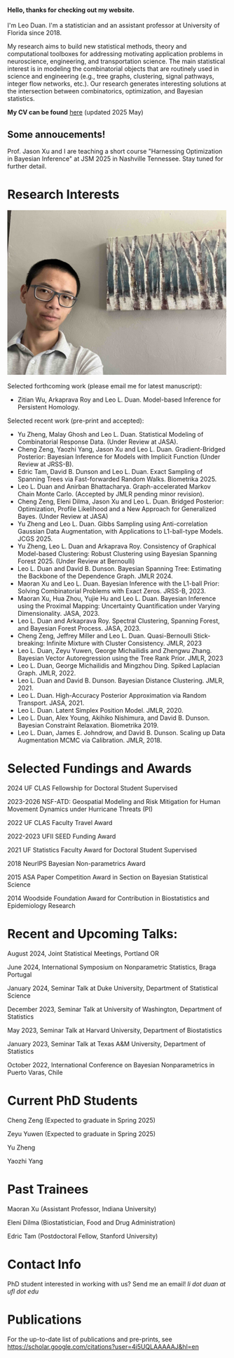 #### Hello, thanks for checking out my website.

I'm Leo Duan. I'm a statistician and an assistant professor at University of Florida since 2018.

My research aims to build new statistical methods, theory and computational toolboxes for addressing motivating application problems in 
neuroscience, engineering, and transportation science. The main statistical interest is in modeling the combinatorial objects that are routinely
used in science and engineering (e.g., tree graphs, clustering, signal pathways, integer flow networks, etc.).
Our research generates interesting solutions at the intersection between combinatorics, optimization, and Bayesian statistics.

**My CV can be found** [here](leo_duan_cv.pdf)  (updated 2025 May)



## Some annoucements!

Prof. Jason Xu and I are teaching a short course "Harnessing Optimization in Bayesian Inference" at JSM 2025 in Nashville Tennessee. Stay tuned for further detail.
  


# Research Interests

<img src="photo.jpg" alt="drawing" width="500"/>

Selected forthcoming work (please email me for latest manuscript):

*   Zitian Wu, Arkaprava Roy and Leo L. Duan. Model-based Inference for Persistent Homology.

Selected recent work (pre-print and accepted):
*   Yu Zheng, Malay Ghosh and Leo L. Duan. Statistical Modeling of Combinatorial Response Data.  (Under Review at JASA).
*   Cheng Zeng, Yaozhi Yang, Jason Xu and Leo L. Duan. Gradient-Bridged Posterior: Bayesian Inference for Models with Implicit Function  (Under Review at JRSS-B).
*   Edric Tam, David B. Dunson and Leo L. Duan. Exact Sampling of Spanning Trees via Fast-forwarded Random Walks. Biometrika 2025.
*   Leo L. Duan and Anirban Bhattacharya. Graph-accelerated Markov Chain Monte Carlo. (Accepted by JMLR pending minor revision).
*   Cheng Zeng, Eleni Dilma, Jason Xu and Leo L. Duan. Bridged Posterior: Optimization, Profile Likelihood and a New Approach for Generalized Bayes.  (Under Review at JASA)
*   Yu Zheng and Leo L. Duan. Gibbs Sampling using Anti-correlation Gaussian Data Augmentation, with Applications to L1-ball-type Models. JCGS 2025.
*   Yu Zheng, Leo L. Duan and Arkaprava Roy. Consistency of Graphical Model-based Clustering: Robust Clustering using Bayesian Spanning Forest 2025. (Under Review at Bernoulli) 
*   Leo L. Duan and David B. Dunson. Bayesian Spanning Tree: Estimating the Backbone of the Dependence Graph. JMLR 2024.
*   Maoran Xu and Leo L. Duan. Bayesian Inference with the L1-ball Prior: Solving Combinatorial Problems with Exact Zeros. JRSS-B, 2023.
*   Maoran Xu, Hua Zhou, Yujie Hu and Leo L. Duan. Bayesian Inference using the Proximal Mapping: Uncertainty Quantification under Varying Dimensionality.  JASA, 2023.
*   Leo L. Duan and Arkaprava Roy.  Spectral Clustering, Spanning Forest, and Bayesian Forest Process. JASA, 2023.
*   Cheng Zeng, Jeffrey Miller and Leo L. Duan. Quasi-Bernoulli Stick-breaking: Infinite Mixture with Cluster Consistency. JMLR, 2023
*   Leo L. Duan, Zeyu Yuwen, George Michailidis and Zhengwu Zhang.  Bayesian Vector Autoregression using the Tree Rank Prior. JMLR, 2023
*   Leo L. Duan, George Michailidis and Mingzhou Ding. Spiked Laplacian Graph. JMLR, 2022.
*   Leo L. Duan and David B. Dunson. Bayesian Distance Clustering. JMLR, 2021.
*   Leo L. Duan.  High-Accuracy Posterior Approximation via Random Transport. JASA, 2021.
*   Leo L. Duan. Latent Simplex Position Model. JMLR, 2020.
*   Leo L. Duan, Alex Young, Akihiko Nishimura, and David B. Dunson. Bayesian Constraint Relaxation. Biometrika 2019.
*   Leo L. Duan, James E. Johndrow, and David B. Dunson. Scaling up Data Augmentation MCMC via Calibration. JMLR, 2018.




# Selected Fundings and Awards

2024 UF CLAS Fellowship for Doctoral Student Supervised

2023-2026 NSF-ATD: Geospatial Modeling and Risk Mitigation for Human Movement Dynamics under Hurricane Threats (PI)

2022 UF CLAS Faculty Travel Award

2022-2023 UFII SEED Funding Award

2021 UF Statistics Faculty Award for Doctoral Student Supervised

2018 NeurIPS Bayesian Non-parametrics Award

2015 ASA Paper Competition Award in Section on Bayesian Statistical Science

2014 Woodside Foundation Award for Contribution in Biostatistics and Epidemiology Research


# Recent and Upcoming Talks:

August 2024, Joint Statistical Meetings, Portland OR

June 2024, International Symposium on Nonparametric Statistics, Braga Portugal

January 2024, Seminar Talk at Duke University, Department of Statistical Science

December 2023, Seminar Talk at University of Washington, Department of Statistics

May 2023, Seminar Talk at Harvard University, Department of Biostatistics 

January 2023, Seminar Talk at Texas A&M University, Department of Statistics

October 2022, International Conference on Bayesian Nonparametrics in Puerto Varas, Chile

# Current PhD Students

Cheng Zeng (Expected to graduate in Spring 2025)

Zeyu Yuwen (Expected to graduate in Spring 2025)

Yu Zheng

Yaozhi Yang

# Past Trainees

Maoran Xu (Assistant Professor, Indiana University)

Eleni Dilma (Biostatistician, Food and Drug Administration)

Edric Tam (Postdoctoral Fellow, Stanford University)

# Contact Info
PhD student interested in working with us? Send me an email!
_li dot duan at ufl dot edu_


# Publications

For the up-to-date list of publications and pre-prints, see https://scholar.google.com/citations?user=4i5UQLAAAAAJ&hl=en




